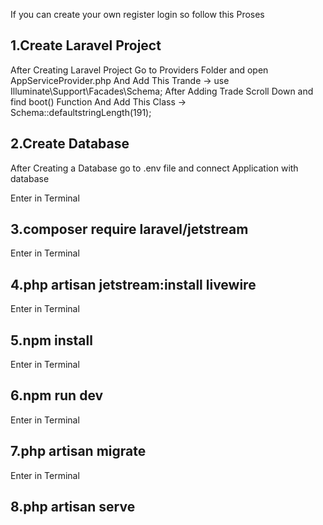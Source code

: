 
If you can create your own register login so follow this Proses


## 1.Create Laravel Project

After Creating Laravel Project
Go to Providers Folder and open AppServiceProvider.php
And Add This Trande -> use Illuminate\Support\Facades\Schema;
After Adding Trade Scroll Down and find boot() Function
And Add This Class -> Schema::defaultstringLength(191);

## 2.Create Database

After Creating a Database
go to .env file and connect Application with database

Enter in Terminal 
## 3.composer require laravel/jetstream

Enter in Terminal
## 4.php artisan jetstream:install livewire

Enter in Terminal
## 5.npm install

Enter in Terminal
## 6.npm run dev

Enter in Terminal
## 7.php artisan migrate

Enter in Terminal
## 8.php artisan serve
